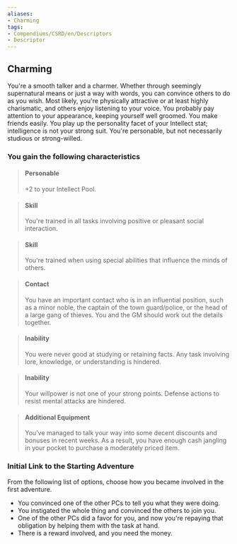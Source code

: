 ```yaml
---
aliases:
- Charming
tags:
- Compendiums/CSRD/en/Descriptors
- Descriptor
---
```


## Charming  
You're a smooth talker and a charmer. Whether through seemingly supernatural means or just a way with words, you can convince others to do as you wish. Most likely, you're physically attractive or at least highly charismatic, and others enjoy listening to your voice. You probably pay attention to your appearance, keeping yourself well groomed. You make friends easily. You play up the personality facet of your Intellect stat; intelligence is not your strong suit. You're personable, but not necessarily studious or strong-willed.
### You gain the following characteristics  
> #### Personable
> +2 to your Intellect Pool.  

> #### Skill
> You're trained in all tasks involving positive or pleasant social interaction.  

> #### Skill
> You're trained when using special abilities that influence the minds of others.  

> #### Contact
> You have an important contact who is in an influential position, such as a minor noble, the captain of the town guard/police, or the head of a large gang of thieves. You and the GM should work out the details together.  

> #### Inability
> You were never good at studying or retaining facts. Any task involving lore, knowledge, or understanding is hindered.  

> #### Inability
> Your willpower is not one of your strong points. Defense actions to resist mental attacks are hindered.  

> #### Additional Equipment
> You've managed to talk your way into some decent discounts and bonuses in recent weeks. As a result, you have enough cash jangling in your pocket to purchase a moderately priced item.  

### Initial Link to the Starting Adventure  
From the following list of options, choose how you became involved in the first adventure.  
- You convinced one of the other PCs to tell you what they were doing.  
- You instigated the whole thing and convinced the others to join you.  
- One of the other PCs did a favor for you, and now you're repaying that obligation by helping them with the task at hand.  
- There is a reward involved, and you need the money.  